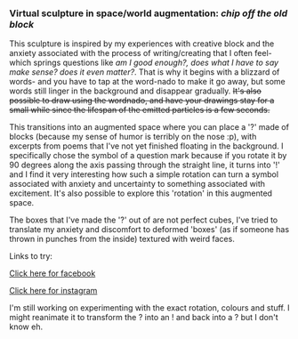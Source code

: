 ### Virtual sculpture in space/world augmentation: _chip off the old block_

This sculpture is inspired by my experiences with creative block and the anxiety associated with the process of writing/creating that I often feel- 
which springs questions like _am I good enough?, does what I have to say make sense? does it even matter?_. 
That is why it begins with a blizzard of words- and you have to tap at the word-nado to make it go away, 
but some words still linger in the background and disappear gradually. 
~~It's also possible to draw using the wordnado, and have your drawings stay for a small while since the lifespan of the emitted particles is a few seconds.~~

This transitions into an augmented space where you can place a '?' made of blocks (because my sense of humor is terribly on the nose :p), with excerpts from
poems that I've not yet finished floating in the background. 
I specifically chose the symbol of a question mark because if you rotate it by 90 degrees along the axis passing through the straight line, it turns into '!'
and I find it very interesting how such a simple rotation can turn a symbol associated with anxiety and uncertainty to something associated with excitement.
It's also possible to explore this 'rotation' in this augmented space. 

The boxes that I've made the '?' out of are not perfect cubes, I've tried to translate my anxiety and discomfort 
to deformed 'boxes' (as if someone has thrown in punches from the inside) textured with weird faces. 

Links to try: 

[Click here for facebook](https://www.facebook.com/fbcameraeffects/tryit/363475281821841/)

[Click here for instagram](https://www.instagram.com/ar/363475281821841/)

I'm still working on experimenting with the exact rotation, colours and stuff. I might reanimate it to transform the ? into an ! and back into a ? but I don't know eh.

<!-- 
"Chip off the old block" is a *promise* I'm making to myself- to not give up creating even when I think I can't.  

It is inspired by my experiences with creative block and the anxiety associated with the process of writing/creating. That is why it begins with a blizzard of words- you have to tap at the wordnado repeatedly to make it go away, but some words still linger in the background and disappear gradually. This transitions into an augmented space where you can place a '?' made of blocks in your field of view, with excerpts from unfinished poems of mine floating in the background. 

I specifically chose the symbol of a question mark because if you rotate it by 90 degrees along the axis passing through the straight line, it turns into '!' and I find it very interesting how such a simple rotation can turn a symbol associated with anxiety and uncertainty to something associated with excitement. It's also possible to explore this 'rotation' in this augmented space. The boxes that I've made the '?' out of are not perfect cubes, I've tried to translate my anxiety and discomfort to deformed 'boxes' (as if someone has thrown out punches from the inside) textured with weird faces.

Unfortunately, you can only play around in this experience if you have access to Facebook/Instagram. 
 -->
